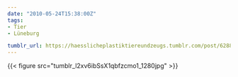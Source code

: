 ```yaml
---
date: "2010-05-24T15:38:00Z"
tags:
- Tier
- Lüneburg

tumblr_url: https://haesslicheplastiktiereundzeugs.tumblr.com/post/628833613
---
```

{{< figure src="tumblr_l2xv6ibSsX1qbfzcmo1_1280jpg" >}} 
